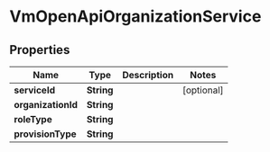 
# VmOpenApiOrganizationService

## Properties
Name | Type | Description | Notes
------------ | ------------- | ------------- | -------------
**serviceId** | **String** |  |  [optional]
**organizationId** | **String** |  | 
**roleType** | **String** |  | 
**provisionType** | **String** |  | 



